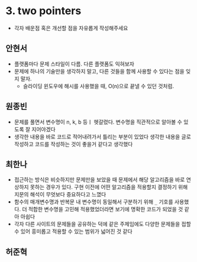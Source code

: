 # 3. two pointers   

- 각자 배운점 혹은 개선할 점을 자유롭게 작성해주세요


## 안현서
- 플랫폼마다 문제 스타일이 다름. 다른 플랫폼도 익혀보자
- 문제에 하나의 기술만을 생각하지 말고, 다른 것들을 함께 사용할 수 있다는 점을 잊지 말자.
	- 슬라이딩 윈도우에 해시를 사용했을 때, O(n)으로 끝낼 수 있던 것처럼.

## 원종빈
- 문제를 풀면서 변수명이 n, k, b 등ㅣ 헷갈렸다. 변수명을 직관적으로 알아볼 수 있도록 잘 지어야겠다
- 생각한 내용을 바로 코드로 적어내려가서 틀리는 부분이 있었다 생각한 내용을 글로 작성하고 코드를 작성하는 것이 좋을거 같다고 생각했다

## 최한나
- 접근하는 방식은 비슷하지만 문제만을 보았을 때 문제에서 해당 알고리즘을 바로 연상하지 못하는 경우가 있다. 구현 이전에 어떤 알고리즘을 적용할지 결정하기 위해 지문의 해석이 무엇보다 중요하다고 느꼈다 
- 함수의 매개변수명과 반복문 내 변수명이 동일해서 구분하기 위해 `_` 기호를 사용했다. 더 적합한 변수명을 고민해 적용했었더라면 보기에 명확한 코드가 되었을 것 같아 아쉽다
- 각자 다른 사이트의 문제들을 공유하는 덕에 같은 주제임에도 다양한 문제들을 접할 수 있어 흥미롭고 적용할 수 있는 범위가 넓어진 것 같다 


## 허준혁
